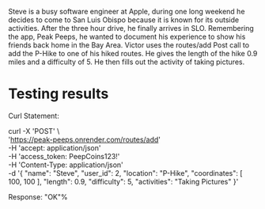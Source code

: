 Steve is a busy software engineer at Apple, during one long weekend he decides to come to San Luis Obispo because it is known for its outside activities. After the three hour drive, he finally arrives in SLO. Remembering the app, Peak Peeps, he wanted to document his experience to show his friends back home in the Bay Area. Victor uses the routes/add Post call to add the P-Hike to one of his hiked routes. He gives the length of the hike 0.9 miles and a difficulty of 5. He then fills out the activity of taking pictures.

# Testing results
Curl Statement:

curl -X 'POST' \                
  'https://peak-peeps.onrender.com/routes/add' \
  -H 'accept: application/json' \
  -H 'access_token: PeepCoins123!' \
  -H 'Content-Type: application/json' \
  -d '{
  "name": "Steve",
  "user_id": 2,
  "location": "P-Hike",
  "coordinates": [
    100, 100
  ],
  "length": 0.9,
  "difficulty": 5,
  "activities": "Taking Pictures"
}'

Response:
"OK"%
